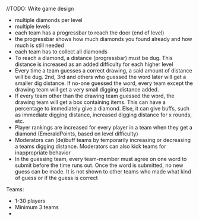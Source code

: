 //TODO: Write game design

- multiple diamonds per level
- multiple levels
- each team has a progressbar to reach the door (end of level)
- the progressbar shows how much diamonds you found already and how much is still needed
- each team has to collect all diamonds
- To reach a diamond, a distance (progressbar) must be dug. This distance is increased as an added difficulty for each higher level
- Every time a team guesses a correct drawing, a said amount of distance will be dug. 2nd, 3rd and others who guessed the word later will get a smaller dig distance. If no-one guessed the word, every team except the drawing team will get a very small digging distance added.
- If every team other than the drawing team guessed the word, the drawing team will get a box containing items. This can have a percentage to immediately give a diamond. Else, it can give buffs, such as immediate digging distance, increased digging distance for x rounds, etc.
- Player rankings are increased for every player in a team when they get a diamond (EmeraldPoints, based on level difficulty)
- Moderators can (de)buff teams by temporarily increasing or decreasing a teams digging distance. Moderators can also kick teams for inappropriate behavior
- In the guessing team, every team-member must agree on one word to submit before the time runs out. Once the word is submitted, no new guess can be made. It is not shown to other teams who made what kind of guess or if the guess is correct

Teams:
- 1-30 players
- Minimum 3 teams
- 